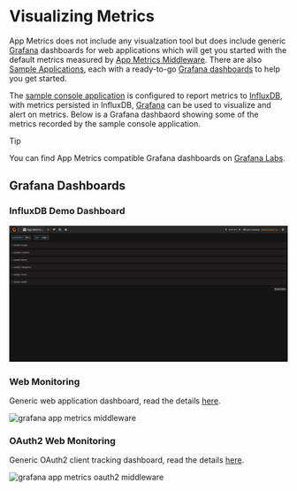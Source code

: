 # Visualizing Metrics

App Metrics does not include any visualzation tool but does include generic [Grafana](http://grafana.org/) dashboards for web applications which will get you started with the default metrics measured by [App Metrics Middleware](../web-application-monitoring/middleware.md). There are also [Sample Applications](https://github.com/alhardy/AppMetrics.Samples), each with a ready-to-go [Grafana dashboards](https://github.com/alhardy/AppMetrics.Samples/tree/master/grafana_dashboards) to help you get started.

The [sample console application](https://github.com/alhardy/AppMetrics.Samples/tree/master/src/App.Sample) is configured to report metrics to [InfluxDB](https://www.influxdata.com/time-series-platform/influxdb/), with metrics persisted in InfluxDB, [Grafana](https://grafana.net/) can be used to visualize and alert on metrics. Below is a Grafana dashbaord showing some of the metrics recorded by the sample console application.

> [!TIP]
> You can find App Metrics compatible Grafana dashboards on [Grafana Labs](https://grafana.com/dashboards?search=appmetrics).

## Grafana Dashboards

### InfluxDB Demo Dashboard

<img alt="grafana demo" src="https://raw.githubusercontent.com/alhardy/app-metrics-docs/master/images/grafana_console.gif" />

### Web Monitoring

Generic web application dashboard, read the details [here](../web-application-monitoring/visualization-grafana.md#generic-web-dashboard-features).

<img alt="grafana app metrics middleware" src="https://raw.githubusercontent.com/alhardy/AppMetrics.DocFx/master/images/generic_grafana_dashboard_demo.gif" />

### OAuth2 Web Monitoring

Generic OAuth2 client tracking dashboard, read the details [here](../web-application-monitoring/visualization-grafana.html#generic-oauth2-web-dashboard-features).

<img alt="grafana app metrics oauth2 middleware" src="https://raw.githubusercontent.com/alhardy/AppMetrics.DocFx/master/images/generic_grafana_oauth2_dashboard_demo.gif" />
